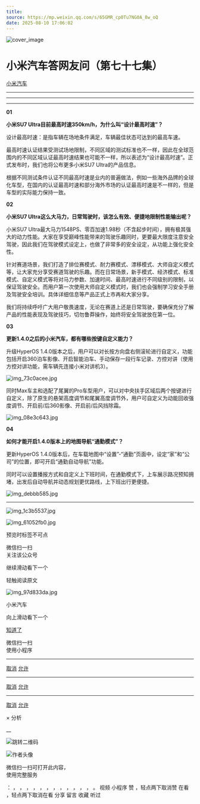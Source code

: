 ```yaml
---
title: 
source: https://mp.weixin.qq.com/s/65GMR_cp0Tu7NG0A_8w_oQ
date: 2025-08-10 17:06:02
---
```


![cover_image](images/img_fb956de1.jpg)


#  小米汽车答网友问（第七十七集）


[ 小米汽车 ](<javascript:void\(0\);>)

______

****  
****

****01****

**小米SU7 Ultra目前最高时速350km/h，为什么叫“设计最高时速”？**

设计最高时速：是指车辆在场地条件满足，车辆最佳状态可达到的最高车速。

最高时速认证结果受测试场地限制，不同区域的测试标准也不一样，因此在全球范围内的不同区域认证最高时速结果也可能不一样，所以表述为“设计最高时速”。正式发布时，我们也将公布更多小米SU7 Ultra的产品信息。

根据不同测试条件认证不同最高时速是业内的普遍做法，例如一些海外品牌的全球化车型，在国内的认证最高时速和部分海外市场的认证最高时速是不一样的，但是车型的实际能力保持一致。

**02**

**小米SU7 Ultra这么大马力，日常驾驶时，该怎么有效、便捷地限制性能输出呢？**

小米SU7 Ultra最大马力1548PS、零百加速1.98秒（不含起步时间），拥有极其强大的动力性能。大家在享受巅峰性能带来的驾驶乐趣同时，更要最大限度注意安全驾驶，因此我们在驾驶模式设定上，也做了非常多的安全设定，从功能上强化安全性。

针对赛道场景，我们打造了排位赛模式、耐力赛模式、漂移模式、大师自定义模式等，让大家充分享受赛道驾驶的乐趣。而在日常场景，新手模式、经济模式、标准模式、自定义模式等将对马力参数、加速时间、最高时速进行不同级别的限制，以保证驾驶安全。而用户第一次使用大师自定义模式时，我们也会强制学习安全手册及驾驶安全培训。具体详细信息等产品正式上市再和大家分享。

我们将持续呼吁广大用户敬畏速度，无论在赛道上还是日常驾驶，要确保充分了解产品的性能表现及驾驶技巧，切勿鲁莽操作，始终将安全驾驶放在第一位。

**03**

**更新1.4.0之后的小米汽车，都有哪些按键自定义能力？**

升级HyperOS 1.4.0版本之后，用户可以对长按方向盘右侧滚轮进行自定义，功能包括开启360泊车影像、开启智能泊车、手动保存一段行车记录、方控对讲（使用方控对讲功能，需车辆先连接小米对讲机3）。

![img_73c0acee.jpg](images/img_73c0acee.jpg)

同时Max车主和选配了尾翼的Pro车型用户，可以对中央扶手区域后两个按键进行自定义，除了原生的悬架高度调节和尾翼高度调节外，用户可自定义为动能回收强度调节、开启前/后360影像、开启前/后风挡除霜。

![img_08e3c643.jpg](images/img_08e3c643.jpg)

  

  

**04**

**如何才能开启1.4.0版本上的地图导航“通勤模式”？**

更新HyperOS 1.4.0版本后，在车载地图中“设置”-“通勤”页面中，设定“家”和“公司”的位置，即可开启“通勤自动导航”功能。

同时可以设置播报方式和自定义上下班时间，在通勤模式下，上车展示路况预知拥堵，出发后自动导航并动态规划更优路线，上下班出行更便捷。

![img_debbb585.jpg](images/img_debbb585.jpg)

****

![img_1c3b5537.jpg](images/img_1c3b5537.jpg)

![img_61052fb0.jpg](images/img_61052fb0.jpg)

[](<>)[](<>)

预览时标签不可点

微信扫一扫  
关注该公众号

继续滑动看下一个

轻触阅读原文

![img_97d833da.jpg](images/img_97d833da.jpg)

小米汽车 

向上滑动看下一个

[知道了](<javascript:;>)

微信扫一扫  
使用小程序

****

[取消](<javascript:void\(0\);>) [允许](<javascript:void\(0\);>)

****

[取消](<javascript:void\(0\);>) [允许](<javascript:void\(0\);>)

****

[取消](<javascript:void\(0\);>) [允许](<javascript:void\(0\);>)

× 分析

__

![跳转二维码]()

![作者头像](images/img_97d833da.jpg)

微信扫一扫可打开此内容，  
使用完整服务

： ， ， ， ， ， ， ， ， ， ， ， ， 。 视频 小程序 赞 ，轻点两下取消赞 在看 ，轻点两下取消在看 分享 留言 收藏 听过